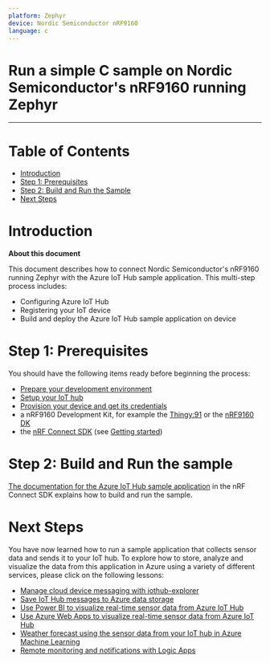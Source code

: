 ```yaml
---
platform: Zephyr
device: Nordic Semiconductor nRF9160
language: c
---
```


# Run a simple C sample on Nordic Semiconductor's nRF9160 running Zephyr

---

# Table of Contents

- [Introduction](#Introduction)
- [Step 1: Prerequisites](#Prerequisites)
- [Step 2: Build and Run the Sample](#Build)
- [Next Steps](#NextSteps)

<a name="Introduction"></a>

# Introduction

**About this document**

This document describes how to connect Nordic Semiconductor's nRF9160 running Zephyr with the Azure IoT Hub sample application. This multi-step process includes:

- Configuring Azure IoT Hub
- Registering your IoT device
- Build and deploy the Azure IoT Hub sample application on device

<a name="Prerequisites"></a>

# Step 1: Prerequisites

You should have the following items ready before beginning the process:

- [Prepare your development environment][setup-devbox-linux]
- [Setup your IoT hub][lnk-setup-iot-hub]
- [Provision your device and get its credentials][lnk-manage-iot-hub]
- a nRF9160 Development Kit, for example the [Thingy:91](https://www.nordicsemi.com/Software-and-tools/Prototyping-platforms/Nordic-Thingy-91) or the [nRF9160 DK](https://www.nordicsemi.com/Software-and-tools/Development-Kits/nRF9160-DK)
- the [nRF Connect SDK](https://www.nordicsemi.com/Software-and-tools/Software/nRF-Connect-SDK) (see [Getting started](https://developer.nordicsemi.com/nRF_Connect_SDK/doc/latest/nrf/getting_started.html))

<a name="Build"></a>

# Step 2: Build and Run the sample

[The documentation for the Azure IoT Hub sample application](https://developer.nordicsemi.com/nRF_Connect_SDK/doc/latest/nrf/samples/nrf9160/azure_iot_hub/README.html) in the nRF Connect SDK explains how to build and run the sample.

<a name="NextSteps"></a>

# Next Steps

You have now learned how to run a sample application that collects sensor data and sends it to your IoT hub. To explore how to store, analyze and visualize the data from this application in Azure using a variety of different services, please click on the following lessons:

- [Manage cloud device messaging with iothub-explorer]
- [Save IoT Hub messages to Azure data storage]
- [Use Power BI to visualize real-time sensor data from Azure IoT Hub]
- [Use Azure Web Apps to visualize real-time sensor data from Azure IoT Hub]
- [Weather forecast using the sensor data from your IoT hub in Azure Machine Learning]
- [Remote monitoring and notifications with Logic Apps]

[manage cloud device messaging with iothub-explorer]: https://docs.microsoft.com/en-us/azure/iot-hub/iot-hub-explorer-cloud-device-messaging
[save iot hub messages to azure data storage]: https://docs.microsoft.com/en-us/azure/iot-hub/iot-hub-store-data-in-azure-table-storage
[use power bi to visualize real-time sensor data from azure iot hub]: https://docs.microsoft.com/en-us/azure/iot-hub/iot-hub-live-data-visualization-in-power-bi
[use azure web apps to visualize real-time sensor data from azure iot hub]: https://docs.microsoft.com/en-us/azure/iot-hub/iot-hub-live-data-visualization-in-web-apps
[weather forecast using the sensor data from your iot hub in azure machine learning]: https://docs.microsoft.com/en-us/azure/iot-hub/iot-hub-weather-forecast-machine-learning
[remote monitoring and notifications with logic apps]: https://docs.microsoft.com/en-us/azure/iot-hub/iot-hub-monitoring-notifications-with-azure-logic-apps
[setup-devbox-linux]: https://github.com/Azure/azure-iot-sdk-c/blob/master/doc/devbox_setup.md
[lnk-setup-iot-hub]: ../../setup_iothub.md
[lnk-manage-iot-hub]: ../../manage_iot_hub.md
